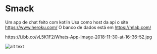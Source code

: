 # Smack

Um app de chat feito com kotlin
Usa como host da api o site https://www.heroku.com/
O banco de dados está em https://mlab.com/


https://i.ibb.co/vL5K1F2/Whats-App-Image-2018-11-30-at-16-36-52.jpg

![alt text](https://i.ibb.co/vL5K1F2/Whats-App-Image-2018-11-30-at-16-36-52.jpg)
